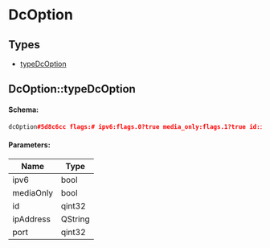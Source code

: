 # DcOption

## Types

* [typeDcOption](#dcoptiontypedcoption)

## DcOption::typeDcOption

#### Schema:

```c++
dcOption#5d8c6cc flags:# ipv6:flags.0?true media_only:flags.1?true id:int ip_address:string port:int = DcOption;
```

#### Parameters:

|Name|Type|
|----|----|
|ipv6|bool|
|mediaOnly|bool|
|id|qint32|
|ipAddress|QString|
|port|qint32|

